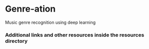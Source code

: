 # Genre-ation
Music genre recognition using deep learning 
### Additional links and other resources inside the resources directory
